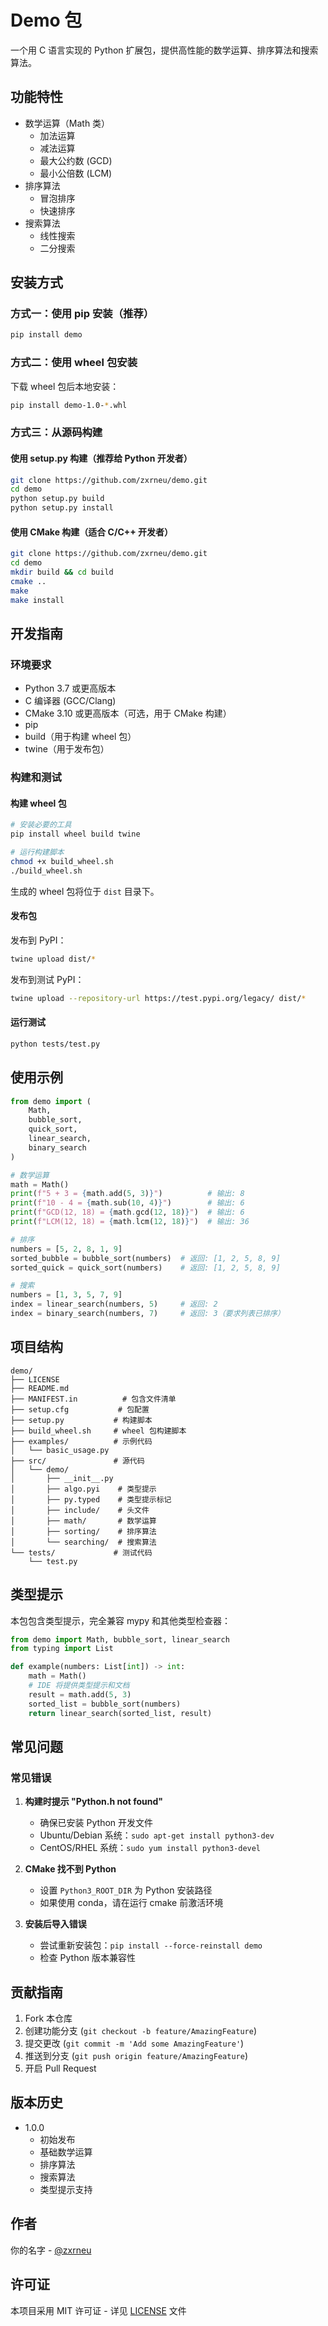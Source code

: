 # Demo 包

一个用 C 语言实现的 Python 扩展包，提供高性能的数学运算、排序算法和搜索算法。

## 功能特性

- 数学运算（Math 类）
  - 加法运算
  - 减法运算
  - 最大公约数 (GCD)
  - 最小公倍数 (LCM)
- 排序算法
  - 冒泡排序
  - 快速排序
- 搜索算法
  - 线性搜索
  - 二分搜索

## 安装方式

### 方式一：使用 pip 安装（推荐）

```bash
pip install demo
```

### 方式二：使用 wheel 包安装

下载 wheel 包后本地安装：

```bash
pip install demo-1.0-*.whl
```

### 方式三：从源码构建

#### 使用 setup.py 构建（推荐给 Python 开发者）

```bash
git clone https://github.com/zxrneu/demo.git
cd demo
python setup.py build
python setup.py install
```

#### 使用 CMake 构建（适合 C/C++ 开发者）

```bash
git clone https://github.com/zxrneu/demo.git
cd demo
mkdir build && cd build
cmake ..
make
make install
```

## 开发指南

### 环境要求

- Python 3.7 或更高版本
- C 编译器 (GCC/Clang)
- CMake 3.10 或更高版本（可选，用于 CMake 构建）
- pip
- build（用于构建 wheel 包）
- twine（用于发布包）

### 构建和测试

#### 构建 wheel 包

```bash
# 安装必要的工具
pip install wheel build twine

# 运行构建脚本
chmod +x build_wheel.sh
./build_wheel.sh
```

生成的 wheel 包将位于 `dist` 目录下。

#### 发布包

发布到 PyPI：
```bash
twine upload dist/*
```

发布到测试 PyPI：
```bash
twine upload --repository-url https://test.pypi.org/legacy/ dist/*
```

#### 运行测试

```bash
python tests/test.py
```

## 使用示例

```python
from demo import (
    Math,
    bubble_sort,
    quick_sort,
    linear_search,
    binary_search
)

# 数学运算
math = Math()
print(f"5 + 3 = {math.add(5, 3)}")          # 输出: 8
print(f"10 - 4 = {math.sub(10, 4)}")        # 输出: 6
print(f"GCD(12, 18) = {math.gcd(12, 18)}")  # 输出: 6
print(f"LCM(12, 18) = {math.lcm(12, 18)}")  # 输出: 36

# 排序
numbers = [5, 2, 8, 1, 9]
sorted_bubble = bubble_sort(numbers)  # 返回: [1, 2, 5, 8, 9]
sorted_quick = quick_sort(numbers)    # 返回: [1, 2, 5, 8, 9]

# 搜索
numbers = [1, 3, 5, 7, 9]
index = linear_search(numbers, 5)     # 返回: 2
index = binary_search(numbers, 7)     # 返回: 3（要求列表已排序）
```

## 项目结构

```
demo/
├── LICENSE
├── README.md
├── MANIFEST.in          # 包含文件清单
├── setup.cfg           # 包配置
├── setup.py           # 构建脚本
├── build_wheel.sh     # wheel 包构建脚本
├── examples/          # 示例代码
│   └── basic_usage.py
├── src/               # 源代码
│   └── demo/
│       ├── __init__.py
│       ├── algo.pyi    # 类型提示
│       ├── py.typed    # 类型提示标记
│       ├── include/    # 头文件
│       ├── math/       # 数学运算
│       ├── sorting/    # 排序算法
│       └── searching/  # 搜索算法
└── tests/             # 测试代码
    └── test.py
```

## 类型提示

本包包含类型提示，完全兼容 mypy 和其他类型检查器：

```python
from demo import Math, bubble_sort, linear_search
from typing import List

def example(numbers: List[int]) -> int:
    math = Math()
    # IDE 将提供类型提示和文档
    result = math.add(5, 3)
    sorted_list = bubble_sort(numbers)
    return linear_search(sorted_list, result)
```

## 常见问题

### 常见错误

1. **构建时提示 "Python.h not found"**
   - 确保已安装 Python 开发文件
   - Ubuntu/Debian 系统：`sudo apt-get install python3-dev`
   - CentOS/RHEL 系统：`sudo yum install python3-devel`

2. **CMake 找不到 Python**
   - 设置 `Python3_ROOT_DIR` 为 Python 安装路径
   - 如果使用 conda，请在运行 cmake 前激活环境

3. **安装后导入错误**
   - 尝试重新安装包：`pip install --force-reinstall demo`
   - 检查 Python 版本兼容性

## 贡献指南

1. Fork 本仓库
2. 创建功能分支 (`git checkout -b feature/AmazingFeature`)
3. 提交更改 (`git commit -m 'Add some AmazingFeature'`)
4. 推送到分支 (`git push origin feature/AmazingFeature`)
5. 开启 Pull Request

## 版本历史

- 1.0.0
  - 初始发布
  - 基础数学运算
  - 排序算法
  - 搜索算法
  - 类型提示支持

## 作者

你的名字 - [@zxrneu](https://github.com/zxrneu)

## 许可证

本项目采用 MIT 许可证 - 详见 [LICENSE](LICENSE) 文件